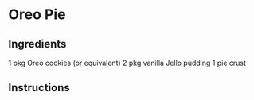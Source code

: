 # Oreo Pie

## Ingredients
1 pkg Oreo cookies (or equivalent)
2 pkg vanilla Jello pudding
1 pie crust

## Instructions

